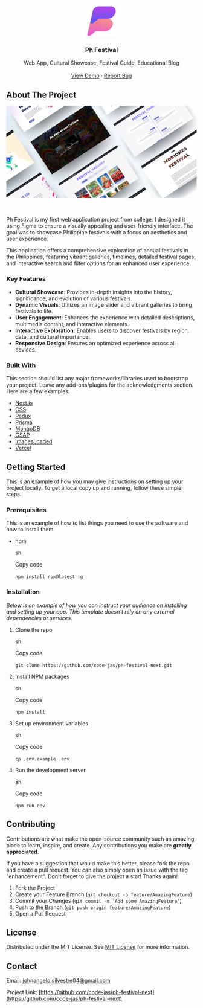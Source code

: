 <br/>
<div align="center">
<a href="https://github.com/code-jas/ph-festival-next">
<img src="/public/images/logo/Festival Ph - Logo 96x96.png" alt="Logo" width="80" height="80">
</a>
<h3 align="center">Ph Festival</h3>
<p align="center">
Web App, Cultural Showcase, Festival Guide, Educational Blog

<br/>
<br/>
<a href="https://ph-festival.code-jas.me/">View Demo</a>
·
<a href="https://github.com/code-jas/ph-festival-next/issues/new?labels=bug&template=bug-report---.md">Report Bug</a>

</p>
</div>

## About The Project

<div style="display: flex; justify-content: center; align-items: center; max-width: 1920px; margin: 0 auto;">
    <img src="/public/images/ph-festival-mockup.jpg" alt="Product Screenshot" style="max-width: 100%; height: auto;">
</div>
<br/><br/>

Ph Festival is my first web application project from college. I designed it using Figma to ensure a visually appealing and user-friendly interface. The goal was to showcase Philippine festivals with a focus on aesthetics and user experience.

This application offers a comprehensive exploration of annual festivals in the Philippines, featuring vibrant galleries, timelines, detailed festival pages, and interactive search and filter options for an enhanced user experience.

### Key Features

-  **Cultural Showcase**: Provides in-depth insights into the history, significance, and evolution of various festivals.
-  **Dynamic Visuals**: Utilizes an image slider and vibrant galleries to bring festivals to life.
-  **User Engagement**: Enhances the experience with detailed descriptions, multimedia content, and interactive elements.
-  **Interactive Exploration**: Enables users to discover festivals by region, date, and cultural importance.
-  **Responsive Design**: Ensures an optimized experience across all devices.

### Built With

This section should list any major frameworks/libraries used to bootstrap your project. Leave any add-ons/plugins for the acknowledgments section. Here are a few examples:

-  [Next.js](https://nextjs.org)
-  [CSS](https://www.w3schools.com/css/)
-  [Redux](https://redux.js.org/)
-  [Prisma](https://www.prisma.io)
-  [MongoDB](https://www.mongodb.com)
-  [GSAP](https://gsap.com/)
-  [ImagesLoaded](https://www.npmjs.com/package/imagesloaded)
-  [Vercel](https://vercel.com)

## Getting Started

This is an example of how you may give instructions on setting up your project locally. To get a local copy up and running, follow these simple steps.

### Prerequisites

This is an example of how to list things you need to use the software and how to install them.

-  npm

   sh

   Copy code

   `npm install npm@latest -g`

### Installation

_Below is an example of how you can instruct your audience on installing and setting up your app. This template doesn't rely on any external dependencies or services._

1. Clone the repo

   sh

   Copy code

   `git clone https://github.com/code-jas/ph-festival-next.git`

2. Install NPM packages

   sh

   Copy code

   `npm install`

3. Set up environment variables

   sh

   Copy code

   `cp .env.example .env`

4. Run the development server

   sh

   Copy code

   `npm run dev`

## Contributing

Contributions are what make the open-source community such an amazing place to learn, inspire, and create. Any contributions you make are **greatly appreciated**.

If you have a suggestion that would make this better, please fork the repo and create a pull request. You can also simply open an issue with the tag "enhancement". Don't forget to give the project a star! Thanks again!

1. Fork the Project
2. Create your Feature Branch (`git checkout -b feature/AmazingFeature`)
3. Commit your Changes (`git commit -m 'Add some AmazingFeature'`)
4. Push to the Branch (`git push origin feature/AmazingFeature`)
5. Open a Pull Request

## License

Distributed under the MIT License. See [MIT License](https://opensource.org/licenses/MIT) for more information.

## Contact

Email: johnangelo.silvestre04@gmail.com

Project Link: [https://github.com/code-jas/ph-festival-next](https://github.com/code-jas/ph-festival-next)
